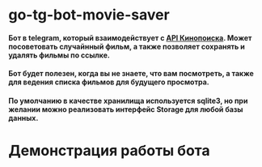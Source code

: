 # go-tg-bot-movie-saver
#### Бот в telegram, который взаимодействует с [API Кинопоиска](https://kinopoisk.dev/). Может посоветовать случайнный фильм, а также позволяет сохранять и удалять фильмы по ссылке. 
#### Бот будет полезен, когда вы не знаете, что вам посмотреть, а также для ведения списка фильмов для будущего просмотра.
#### По умолчанию в качестве хранилища используется sqlite3, но при желании можно реализовать интерфейс Storage для любой базы данных.

# Демонстрация работы бота
